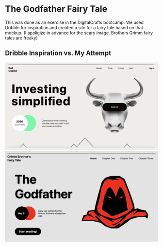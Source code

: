 # The Godfather Fairy Tale

This was done as an exercise in the DigitalCrafts bootcamp. We used Dribble for inspiration and created a site for a fairy tale based on that mockup. (I apoligize in advance for the scary image. Brothers Grimm fairy tales are freaky)
## Dribble Inspiration vs. My Attempt

<img src="https://github.com/alyssadicarlo/dribble_design/blob/main/images/screenshot_dribble.png?raw=true">
<img src="https://github.com/alyssadicarlo/dribble_design/blob/main/images/screenshot.png?raw=true">